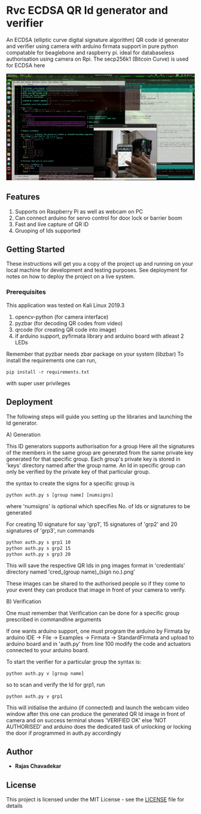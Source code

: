 # Rvc ECDSA QR Id generator and verifier

An ECDSA (elliptic curve digital signature algorithm) QR code id generator
and verifier using camera with arduino firmata support 
in pure python compatable for beaglebone and raspberry pi.
ideal for databaseless authorisation using camera on Rpi.
The secp256k1 (Bitcoin Curve) is used for ECDSA here

![demo image](demo.gif)

## Features

1) Supports on Raspberry Pi as well as webcam on PC
2) Can connect arduino for servo control for door lock or barrier boom
3) Fast and live capture of QR ID
4) Gruoping of Ids supported

## Getting Started

These instructions will get you a copy of the project up and running on your local machine for development and testing purposes. See deployment for notes on how to deploy the project on a live system.

### Prerequisites

This application was tested on Kali Linux 2019.3

1) opencv-python (for camera interface)
2) pyzbar (for decoding QR codes from video)
3) qrcode (for creating QR code into image)
4) if arduino support, pyfirmata library and arduino board with atleast 2 LEDs

Remember that pyzbar needs zbar package on your system (libzbar)
To install the requirements one can run,
```
pip install -r requirements.txt
```
with super user privileges 

## Deployment

The following steps will guide you setting up the libraries and launching the Id generator.

A) Generation

This ID generators supports authorisation for a group 
Here all the signatures of the members in the same group are generated
from the same private key generated for that specific group.
Each group's private key is stored in 'keys' directory named after the
group name. An Id in specific group can only be verified by the private key
of that particular group.

the syntax to create the signs for a specific group is
```
python auth.py s [group name] [numsigns]
```
where 'numsigns' is optional which specifies No. of Ids or signatures to be generated

For creating 10 signature for say 'grp1', 15 signatures of 'grp2' and 20 signatures of 'grp3',
run commands
```
python auth.py s grp1 10
python auth.py s grp2 15
python auth.py s grp3 20
```

This will save the respective QR Ids in png images format in 'credentials'
directory named 'cred_(group name)_(sign no.).png'

These images can be shared to the authorised people so if they come to your 
event they can produce that image in front of your camera to verify.

B) Verification

One must remember that Verification can be done for a specific group prescribed in commandline arguments

If one wants arduino support, one must program the arduino by Firmata by
arduino IDE -> File -> Examples -> Firmata -> StandardFirmata and upload to arduino board
and in 'auth.py' from line 100 modify the code and actuators connected to your arduino board.

To start the verifier for a particular group the syntax is:
```
python auth.py v [group name]
```
so to scan and verify the Id for grp1, run
```
python auth.py v grp1
```
This will initialise the arduino (if connected) and launch the webcam video window
after this one can produce the generated QR Id image in front of camera and on 
success terminal shows 'VERIFIED OK' else 'NOT AUTHORISED'
and arduino does the dedicated task of unlocking or locking the door if programmed in auth.py accordingly

## Author

* **Rajas Chavadekar** 

## License

This project is licensed under the MIT License - see the [LICENSE](LICENSE) file for details

